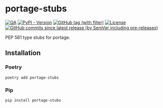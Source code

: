 # portage-stubs

[![QA](https://github.com/Tatsh/portage-stubs/actions/workflows/qa.yml/badge.svg)](https://github.com/Tatsh/portage-stubs/actions/workflows/qa.yml)
[![PyPI - Version](https://img.shields.io/pypi/v/portage-stubs)](https://pypi.org/project/portage-stubs/)
[![GitHub tag (with filter)](https://img.shields.io/github/v/tag/Tatsh/portage-stubs)](https://github.com/Tatsh/portage-stubs/tags)
[![License](https://img.shields.io/github/license/Tatsh/portage-stubs)](https://github.com/Tatsh/portage-stubs/blob/master/LICENSE.txt)
[![GitHub commits since latest release (by SemVer including pre-releases)](https://img.shields.io/github/commits-since/Tatsh/portage-stubs/v0.0.6/master)](https://github.com/Tatsh/portage-stubs/compare/v0.0.6...master)

PEP 561 type stubs for portage.

## Installation

### Poetry

```shell
poetry add portage-stubs
```

### Pip

```shell
pip install portage-stubs
```
